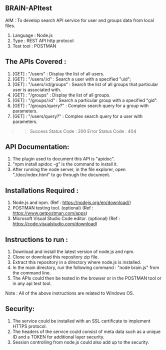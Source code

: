 ## BRAIN-APItest
AIM : To develop search API service for user and groups data from local files.

1. Language : Node.js 
2. Type     : REST API http protocol
3. Test tool : POSTMAN

## The APIs Covered :
1. [GET] : "/users" : Display the list of all users.
2. [GET] : "/users/:id" : Search a user with a specified "uid";
3. [GET] : "/users/:id/groups" : Search the list of all groups that particular user is associated with.
4. [GET] : "/groups" : Display the list of all groups.
5. [GET] : "/groups/:id" : Search a particular group with a specified "gid".
6. [GET] : "/groups/query?" : Complex search query for a group with parameters.
7. [GET] : "/users/query?" : Complex search query for a user with parameters.

>> Success Status Code : 200
>> Error Status Code : 404

## API Documentation:
1. The plugin used to document this API is "apidoc".
2. "npm install apidoc -g" is the command to install it.
3. After running the node server, in the file explorer, open "./doc/index.html" to go through the document.

## Installations Required : 
1. Node.js and npm. (Ref : https://nodejs.org/en/download/)
2. POSTMAN testing tool. (optional) (Ref : https://www.getpostman.com/apps)
3. Microsoft Visual Studio Code editor. (optional) (Ref : https://code.visualstudio.com/download)

## Instructions to run :
1. Download and install the latest version of node.js and npm.
2. Clone or download this repository zip file.
3. Extract this repository in a directory where node.js is installed.
4. In the main directory, run the following command : "node brain.js" from the command line.
5. The APIs could then be tested in the browser or in the POSTMAN tool or in any api test tool.

Note : All of the above instructions are related to Windows OS.

## Security:
1. The service could be installed with an SSL certificate to implement HTTPS protocol.
2. The headers of the service could consist of meta data such as a unique ID and a TOKEN for additional layer security.
3. Session controlling from node.js could also add up to the security.
